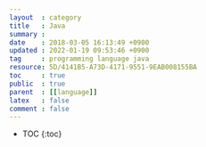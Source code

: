 ```yaml
---
layout  : category
title   : Java
summary :
date    : 2018-03-05 16:13:49 +0900
updated : 2022-01-19 09:53:46 +0900
tag     : programming language java
resource: 5D/4141B5-A73D-4171-9551-9EAB008155BA
toc     : true
public  : true
parent  : [[language]]
latex   : false
comment : false
---
```

* TOC
{:toc}
